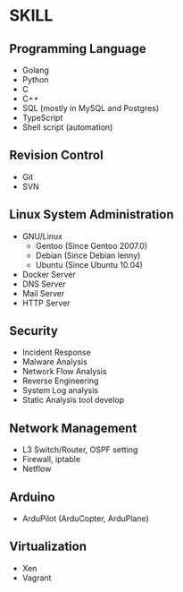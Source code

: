 # SKILL


## Programming Language

* Golang
* Python
* C
* C++
* SQL (mostly in MySQL and Postgres)
* TypeScript
* Shell script (automation)


## Revision Control

* Git
* SVN


## Linux System Administration

* GNU/Linux
	* Gentoo (Since Gentoo 2007.0)
	* Debian (Since Debian lenny)
	* Ubuntu (Since Ubuntu 10.04)
* Docker Server
* DNS Server
* Mail Server
* HTTP Server


## Security

* Incident Response
* Malware Analysis
* Network Flow Analysis
* Reverse Engineering
* System Log analysis
* Static Analysis tool develop


## Network Management

* L3 Switch/Router, OSPF setting
* Firewall, iptable
* Netflow


## Arduino

* ArduPilot (ArduCopter, ArduPlane)


## Virtualization

* Xen
* Vagrant
